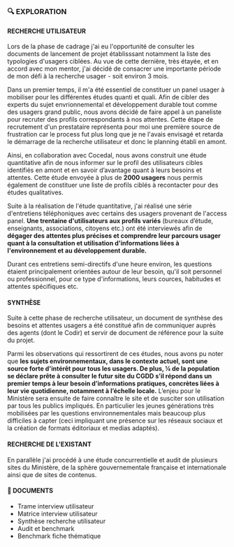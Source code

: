 ### 🔍 EXPLORATION


#### RECHERCHE UTILISATEUR
Lors de la phase de cadrage j'ai eu l'opportunité de consulter les documents de lancement de projet établisssant notamment la liste des typologies d'usagers ciblées. Au vue de cette dernière, très étayée, et en accord avec mon mentor, j'ai décidé de consacrer une importante période de mon défi à la recherche usager - soit environ 3 mois.

Dans un premier temps, il m'a été essentiel de constituer un panel usager à mobiliser pour les différentes études quanti et quali. Afin de cibler des experts du sujet envrionnemental et développement durable tout comme des usagers grand public, nous avons décidé de faire appel à un paneliste pour recruter des profils correspondants à nos attentes. Cette étape de recrutement d'un prestataire représenta pour moi une première source de frustration car le process fut plus long que je ne l'avais envisagé et retarda le démarrage de la recherche utilisateur et donc le planning établi en amont.

Ainsi, en collaboration avec Cocedal, nous avons construit une étude quantitative afin de nous informer sur le profil des utilisateurs cibles identifiés en amont et en savoir d’avantage quant à leurs besoins et attentes. Cette étude envoyée à plus de **2000 usagers** nous permis également de constituer une liste de profils ciblés à recontacter pour des études qualitatives.

Suite à la réalisation de l'étude quantitative, j'ai réalisé une série d'entretiens téléphoniques avec certains des usagers provenant de l'access panel.
**Une trentaine d'utilisateurs aux profils variés** (bureaux d’étude, enseignants, associations, citoyens etc.) ont été interviewés afin de **dégager des attentes plus précises et comprendre leur parcours usager quant à la consultation et utilisation d'informations liées à l'environnement et au développement durable.**

Durant ces entretiens semi-directifs d'une heure environ, les questions étaient principalement orientées autour de leur besoin, qu'il soit personnel ou professionnel, pour ce type d'informations, leurs cources, habitudes et attentes spécifiques etc.


#### SYNTHÈSE
Suite à cette phase de recherche utilisateur, un document de synthèse des besoins et attentes usagers a été constitué afin de communiquer auprès des agents (dont le Codir) et servir de document de référence pour la suite du projet.

Parmi les observations qui ressortirent de ces études, nous avons pu noter que **les sujets environnementaux, dans le contexte actuel, sont une source forte d'intérêt pour tous les usagers. De plus, ¼ de la population se déclare prête à consulter le futur site du CGDD s’il répond dans un premier temps à leur besoin d’informations pratiques, concrètes liées à leur vie quotidienne, notamment à l’échelle locale.** 
L’enjeu pour le Ministère sera ensuite de faire connaître le site et de susciter son utilisation par tous les publics impliqués. En particulier les jeunes générations très mobilisées par les questions environnementales mais beaucoup plus difficiles à capter (ceci impliquant une présence sur les réseaux sociaux et la création de formats éditoriaux et medias adaptés).


#### RECHERCHE DE L'EXISTANT
En parallèle j'ai procédé à une étude concurrentielle et audit de plusieurs sites du Ministère, de la sphère gouvernementale française et internationale ainsi que de sites de contenus.



#### 📓 DOCUMENTS 
* Trame interview utilisateur
* Matrice interview utilisateur
* Synthèse recherche utilisateur
* Audit et benchmark
* Benchmark fiche thématique